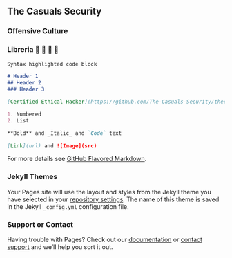 ## The Casuals Security
### Offensive Culture

### Libreria 📕 📗 📘 📙

```markdown
Syntax highlighted code block

# Header 1
## Header 2
### Header 3

[Certified Ethical Hacker](https://github.com/The-Casuals-Security/thecasuals.github.io/edit/gh-pages/CEH.md)

1. Numbered
2. List

**Bold** and _Italic_ and `Code` text

[Link](url) and ![Image](src)
```

For more details see [GitHub Flavored Markdown](https://guides.github.com/features/mastering-markdown/).

### Jekyll Themes

Your Pages site will use the layout and styles from the Jekyll theme you have selected in your [repository settings](https://github.com/The-Casuals-Security/thecasuals.github.io/settings/pages). The name of this theme is saved in the Jekyll `_config.yml` configuration file.

### Support or Contact

Having trouble with Pages? Check out our [documentation](https://docs.github.com/categories/github-pages-basics/) or [contact support](https://support.github.com/contact) and we’ll help you sort it out.
